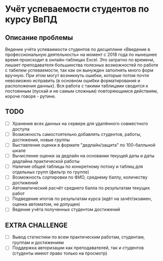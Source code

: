 # Учёт успеваемости студентов по курсу ВвПД

## Описание проблемы
Ведение учёта успеваемости студентов по дисциплине «Введение в профессиональную деятельность» на момент c
2018 года по нынешнее время происходит в онлайн-таблицах Excel. Это затратно по времени, лишает преподавателя
большинства полезных возможностей по работе с табелем успеваемости, так как он вынужден заполнять много
форм вручную. При этом могут возникнуть ошибки, которые потом почти невозможно исправить (в основном
ошибки форматирования и расположения данных). Вся работа с такими таблицами сводится к постоянным (пускай
и не самым сложным) повторяющимся действиям, короче говоря - рутине.

## TODO
- [ ] Хранение всех данных на сервере для удалённого совместного доступа
- [ ] Возможность самостоятельно добавлять студентов, работы, достижения, новые группы
- [ ] Выставление оценки в формате "дедлайн/защита" по 100-балльной шкале
- [ ] Вычисление оценки за дедлайн на основании текущей даты и даты дедлайна практической работы
- [ ] Наличие общей таблицы по конкретному потоку и таблиц для отдельных групп (фильтр по группе)
- [ ] Возможность сортировки по ФИО, среднему баллу, количеству достижений
- [ ] Автоматический расчёт среднего балла по результатам текущих работ
- [ ] Подведение итогов по результатам курса (идёт на зачёт/экзамен, оценка автоматом, не допущен)
- [ ] Ведение учёта полученных студентом достижений

## EXTRA CHALLENGE
- [ ] Вывод статистики по всем практическим работам, студентам, группам и достижениям
- [ ] Поддержка авторизации как преподавателей, так и студентов (студенты имеют право только на просмотр)

